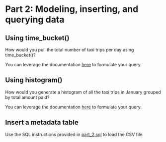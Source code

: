 # Part 2: Modeling, inserting, and querying data
## Using time_bucket()

How would you pull the total number of taxi trips per day using time_bucket()?

You can leverage the documentation [here](https://docs.timescale.com/v0.12/api#time_bucket) to formulate your query.

## Using histogram()

How would you generate a histogram of all the taxi trips in January grouped by total amount paid?

You can leverage the documentation [here](https://docs.timescale.com/v0.12/api#histogram) to formulate your query.

## Insert a metadata table

Use the SQL instructions provided in [part_2.sql](https://github.com/dianasaur323/timescale_tutorial/blob/master/part_2.sql) to load the CSV file.
